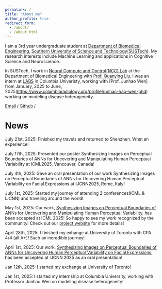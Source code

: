 ```yaml
---
permalink: /
title: "About me"
author_profile: true
redirect_form:
  - /about/
  - /about.html
---
```


I am a 3rd year undergraduate student at [Department of Biomedical Engineering](https://bme.sustech.edu.cn/), [Southern University of Science and Technology(SUSTech)](https://www.sustech.edu.cn/). My research interests include Machine Learning and applications in Cognitive Science and Neuroscience.

In SUSTech, I work in [Neural Compute and Control(NCC) Lab](https://faculty.sustech.edu.cn/?cat=2&tagid=liuqy&orderby=date&iscss=1&snapid=1&go=2) at the Department of Biomedical Engineering with  [Prof. Quanying Liu](https://scholar.google.ch/citations?user=UpP9hJ8AAAAJ&hl=en). I was an intern at [LABS](https://labs-laboratory.com/) in Columbia Univeristy, working with [Prof. Junhao Wen] from January, 2025 to June, 2025(https://www.columbiaradiology.org/profile/junhao-hao-wen-phd) working on modeling disease heterogeneity.

[Email](mailto:12210315@mail.sustech.edu.cn) / [Github](https://github.com/EAterminator) /

# News
July 21st, 2025: Finished my travels and returned to Shenzhen. What an experience!

July 17th, 2025: Presented our poster Synthesizing Images on Perceptual Boundaries of ANNs for Uncovering and Manipulating Human Perceptual Variability at ICML2025, Vancouver, Canada!

July 4th, 2025: Gave an oral presentation of our work Synthesizing Images on Perceptual Boundaries of ANNs for Uncovering Human Perceptual Variability on Facial Expressions at IJCNN2025, Rome, Italy!

July 1st, 2025: Started my journey of attending 2 conferences(ICML & IJCNN) and traveling around the world!

May 1st, 2025: Our work, [Synthesizing Images on Perceptual Boundaries of ANNs for Uncovering and Manipulating Human Perceptual Variability](https://arxiv.org/abs/2505.03641), has been accepted at ICML 2025! So happy to see my work recognized by the community! Check out our [project website](https://eaterminator.github.io/BAM/) for more details!

April 28th, 2025: I finished my exhange at University of Toronto with GPA 4/4 (all A+)! Such an incredible journey!

April 1st, 2025: Our work, [Synthesizing Images on Perceptual Boundaries of ANNs for Uncovering Human Perceptual Variability on Facial Expressions](https://arxiv.org/abs/2507.14549), has been accepted at IJCNN 2025 as an oral presentation!

Jan 12th, 2025: I started my exchange at University of Toronto!

Jan 1st, 2025: I started my internship at Columbia University, working with Professor Junhao Wen on modeling disease heterogeneity!
